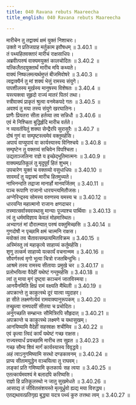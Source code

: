 ```yaml
---
title: 040 Ravana rebuts Maareecha
title_english: 040 Ravana rebuts Maareecha

---
```

<div class="audioEmbed"  caption="श्रीराम-हरिसीताराममूर्ति-घनपाठिभ्यां वचनम्" src="https://archive.org/download/Ramayana-recitation-Sriram-harisItArAmamUrti-Ghanapaati-v2/Kanda_3/Kanda_3_ARK-040-RavanaKrutham_Maarivha_Nirbhartha_Sanam.mp3"></div>

मारीचेन तु तद्वाक्यं क्षमं युक्तं निशाचरः।  
उक्तो न प्रतिजग्राह मर्तुकाम इवौषधम् ॥ 3.40.1 ॥   
तं पथ्यहितवक्तारं मारीचं राक्षसाधिपः।  
अब्रवीत्परुषं वाक्यमयुक्तं कालचोदितः ॥ 3.40.2 ॥   
यत्किलैतदयुक्तार्थं मारीच मयि कथ्यते।  
वाक्यं निष्फलमत्यर्थमुप्तं बीजमिवोषरे ॥ 3.40.3 ॥   
त्वद्वाक्यैर्न तु मां शक्यं भेत्तुं रामस्य संयुगे।  
पापशीलस्य मूर्खस्य मानुषस्य विशेषतः ॥ 3.40.4 ॥   
यस्त्यक्त्वा सुहृदो राज्यं मातरं पितरं तथा।  
स्त्रीवाक्यं प्राकृतं श्रुत्वा वनमेकपदे गतः ॥ 3.40.5 ॥   
अवश्यं तु मया तस्य संयुगे खरघातिनः।  
प्राणैः प्रियतरा सीता हर्तव्या तव सन्निधौ ॥ 3.40.6 ॥   
एवं मे निश्चिता बुद्धिर्हृदि मारीच वर्तते।  
न व्यावर्तयितुं शक्या सेन्द्रैरपि सुरासुरैः ॥ 3.40.7 ॥   
दोषं गुणं वा सम्पृष्टस्त्वमेवं वक्तुमर्हसि।  
अपायं वाप्युपायं वा कार्यस्यास्य विनिश्चये ॥ 3.40.8 ॥   
सम्पृष्टेन तु वक्तव्यं सचिवेन विपश्चिता।  
उद्यताञ्जलिना राज्ञे य इच्छेद्भूतिमात्मनः ॥ 3.40.9 ॥   
वाक्यमप्रतिकूलं तु मृदुपूर्वं हितं शुभम्।  
उपचारेण युक्तं च वक्तव्यो वसुधाधिपः ॥ 3.40.10 ॥   
सावमर्दं तु यद्वाक्यं मारीच हितमुच्यते।  
नाभिनन्दति तद्राजा मानार्हो मानवर्जितम् ॥ 3.40.11 ॥   
पञ्च रूपाणि राजानो धारयन्त्यमितौजसः।  
अग्नेरिन्द्रस्य सोमस्य वरुणस्य यमस्य च ॥ 3.40.12 ॥   
धारयन्ति महात्मानो राजानः क्षणदाचर।  
तस्मात्सर्वास्ववस्थासु मान्याः पूज्याश्च पार्थिवाः ॥ 3.40.13 ॥   
त्वं तु धर्ममविज्ञाय केवलं मोहमास्थितः।  
अभ्यागतं मां दौरात्म्यात् परुषं वक्तुमिच्छसि ॥ 3.40.14 ॥   
गुणदोषौ न पृच्छामि क्षमं चात्मनि राक्षस।  
मयोक्तं तव चैतावत्सम्प्रत्यमितविक्रम ॥ 3.40.15 ॥   
अस्मिंस्तु त्वं महाकृत्ये साहाय्यं कर्तुमर्हसि।  
शृणु तत्कर्म साहाय्ये यत्कार्यं वचनान्मम ॥ 3.40.16 ॥   
सौवर्णस्त्वं मृगो भूत्वा चित्रो रजतबिन्दुभिः।  
आश्रमे तस्य रामस्य सीतायाः प्रमुखे चर ॥ 3.40.17 ॥   
प्रलोभयित्वा वैदेहीं यथेष्टं गन्तुमर्हसि ॥ 3.40.18 ॥   
त्वां तु माया मृगं दृष्ट्वा काञ्चनं जातविस्मया।  
आनयैनमिति क्षिप्रं रामं वक्ष्यति मैथिली ॥ 3.40.19 ॥   
अपक्रान्ते तु काकुत्स्थे दूरं यात्वा व्युदाहर।  
हा सीते लक्ष्मणेत्येवं रामवाक्यानुरूपकम् ॥ 3.40.20 ॥   
तच्छ्रुत्वा रामपदवीं सीतया च प्रचोदितः।  
अनुगच्छति सम्भ्रान्तः सौमित्रिरपि सौहृदात् ॥ 3.40.21 ॥   
अपक्रान्ते च काकुत्स्थे लक्ष्मणे च यथासुखम्।  
आनयिष्यामि वैदेहीं सहस्राक्षः शचीमिव ॥ 3.40.22 ॥   
एवं कृत्वा त्विदं कार्यं यथेष्टं गच्छ राक्षस।  
राज्यस्यार्धं प्रयच्छामि मारीच तव सुव्रत ॥ 3.40.23 ॥   
गच्छ सौम्य शिवं मार्गं कार्यस्यास्य विवृद्धये।  
अहं त्वाऽनुगमिष्यामि सरथो दण्डकावनम् ॥ 3.40.24 ॥   
प्राप्य सीतामयुद्धेन वञ्चयित्वा तु राघवम्।  
लङ्कां प्रति गमिष्यामि कृतकार्यः सह त्वया ॥ 3.40.25 ॥   
एतत्कार्यमवश्यं मे बलादपि करिष्यसि।  
राज्ञो हि प्रतिकूलस्थो न जातु सुखमेधते ॥ 3.40.26 ॥   
आसाद्य तं जीवितसंशयस्ते मृत्युर्ध्रुवो ह्यद्य मया विरुद्ध्य।  
एतद्यथावत्प्रतिगृह्य बुद्ध्या यदत्र पथ्यं कुरु तत्तथा त्वम् ॥ 3.40.27 ॥   